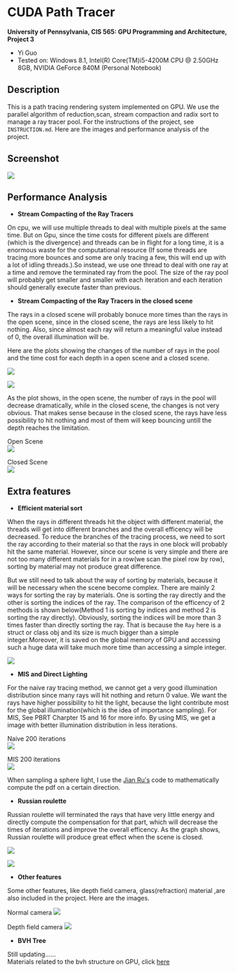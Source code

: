 CUDA Path Tracer
================

**University of Pennsylvania, CIS 565: GPU Programming and Architecture, Project 3**

* Yi Guo
* Tested on:  Windows 8.1, Intel(R) Core(TM)i5-4200M CPU @ 2.50GHz 8GB, NVIDIA GeForce 840M (Personal Notebook)

## Description
     
This is a path tracing rendering system implemented on GPU. We use the parallel algorithm of reduction,scan, stream compaction and radix sort to manage a ray tracer pool. For the instructions of the project, see `INSTRUCTION.md`. Here are the images and performance analysis of the project.
           
## Screenshot 
         
![](./img/mini_demo.gif)
      
## Performance Analysis
        
* **Stream Compacting of the Ray Tracers** 

On cpu, we will use multiple threads to deal with multiple pixels at the same time. But on Gpu, since the time costs for different pixels are different (which is the divergence) and threads can be in flight for a long time, it is a enormous waste for the computational resource (If some threads are tracing more bounces and some are only tracing a few, this will end up with a lot of idling threads.).So instead, we use one thread to deal with one ray at a time and remove the terminated ray from the pool. The size of the ray pool will probably get smaller and smaller with each iteration and each iteration should generally execute faster than previous. 

* **Stream Compacting of the Ray Tracers in the closed scene**

The rays in a closed scene will probably bonuce more times than the rays in the open scene, since in the closed scene, the rays are less likely to hit nothing. Also, since almost each ray will return a meaningful value instead of 0, the overall illumination will be. 

Here are the plots showing the changes of the number of rays in the pool and the time cost for each depth in a open scene and a closed scene.
        
![](./img/RayNum_Open_vs_Close.png)         
        
         
![](./img/timecost_Open_vs_Close.png)    
          
As the plot shows, in the open scene, the number of rays in the pool will decrease dramatically, while in the closed scene, the changes is not very obvious. That makes sense because in the closed scene, the rays have less possibility to hit nothing and most of them will keep bouncing untill the depth reaches the limitation.

Open Scene     
![](./img/OpenGlass.png) 
      
Closed Scene    
![](./img/CloseGlass.png) 

## Extra features   
* **Efficient material sort**

When the rays in different threads hit the object with different material, the threads will get into different branches and the overall efficency will be decreased. To reduce the branches of the tracing process, we need to sort the ray according to their material so that the rays in one block will probably hit the same material. However, since our scene is very simple and there are not too many different materials for in a row(we scan the pixel row by row), sorting by material may not produce great difference.

But we still need to talk about the way of sorting by materials, because it will be necessary when the scene become complex. There are mainly 2 ways for sorting the ray by materials. One is sorting the ray directly and the other is sorting the indices of the ray. The comparison of the efficency of 2 methods is shown below(Method 1 is sorting by indices and method 2 is sorting the ray directly). Obviously, sorting the indices will be more than 3 times faster than directly sorting the ray. That is because the `Ray` here is a struct or class obj and its size is much bigger than a simple integer.Moreover, it is saved on the global memory of GPU and accessing such a huge data will take much more time than accessing a simple integer. 

![](./img/Sorting.png) 

* **MIS and Direct Lighting**

For the naive ray tracing method, we cannot get a very good illumination distribution since many rays will hit nothing and return 0 value. We want the rays have higher possibility to hit the light, because the light contribute most for the global illumination(which is the idea of importance sampling). For MIS, See PBRT Charpter 15 and 16 for more info. By using MIS, we get a image with better illumination distribution in less iterations. 


Naive 200 iterations     
![](./img/cornellNaive.png) 

MIS 200 iterations   
![](./img/cornellMIS.png) 
       
When sampling a sphere light, I use the [Jian Ru's](https://github.com/jian-ru/Project3-CUDA-Path-Tracer) code to mathematically compute the pdf on a certain direction. 
       

* **Russian roulette**

Russian roulette will terminated the rays that have very little energy and directly compute the compensation for that part, which will decrease the times of iterations and improve the overall efficency. As the graph shows, Russian roulette will produce great effect when the scene is closed.
      
![](./img/Russian_roulette_Open.png) 

![](./img/Russian_roulette_Close.png) 

* **Other features**

Some other features, like depth field camera, glass(refraction) material ,are also included in the project. Here are the images.

Normal camera
![](./img/cornellNoDepth.png) 
      
Depth field camera
![](./img/cornellDepthCam.png) 


* **BVH Tree**

Still updating......       
Materials related to the bvh structure on GPU, click [here](https://devblogs.nvidia.com/parallelforall/thinking-parallel-part-ii-tree-traversal-gpu/)